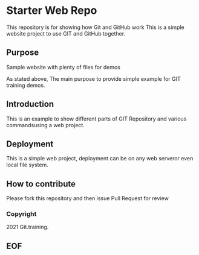 # Starter Web Repo

This repository is for showing how Git and GitHub work
This is a simple website project to use GIT and GitHub together.

## Purpose

Sample website with plenty of files for demos

As stated above, The main purpose to provide simple example for GIT training demos.

## Introduction

This is an example to show different parts of GIT Repository and various commandsusing a web project.

## Deployment 

This is a simple web project, deployment can be on any web serveror even local file system.

## How to contribute

Please fork this repository and then issue Pull Request for review 

### Copyright

2021 Git.training.

## EOF

